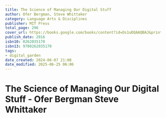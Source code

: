 ```yaml
---
title: The Science of Managing Our Digital Stuff
author: Ofer Bergman, Steve Whittaker
category: Language Arts & Disciplines
publisher: MIT Press
total_page: 296
cover_url: https://books.google.com/books/content?id=Ds1uDQAAQBAJ&printsec=frontcover&img=1&zoom=1&edge=curl&source=gbs_api
publish_date: 2016
isbn10: 0262035170
isbn13: 9780262035170
tags:
- digital_garden
date_created: 2024-06-07 21:08
date_modified: 2025-06-25 06:06
---
```

# The Science of Managing Our Digital Stuff - Ofer Bergman Steve Whittaker